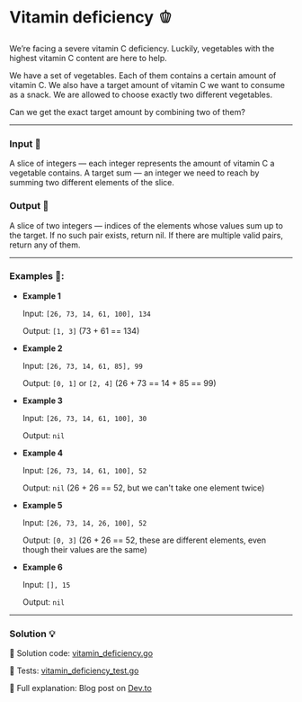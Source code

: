 # Vitamin deficiency 🫑

We’re facing a severe vitamin C deficiency.
Luckily, vegetables with the highest vitamin C content are here to help.

We have a set of vegetables. Each of them contains a certain amount of vitamin C.
We also have a target amount of vitamin C we want to consume as a snack.
We are allowed to choose exactly two different vegetables.

Can we get the exact target amount by combining two of them?

---

### Input 🥦
A slice of integers — each integer represents the amount of vitamin C a vegetable contains.
A target sum — an integer we need to reach by summing two different elements of the slice.

### Output 🥕
A slice of two integers — indices of the elements whose values sum up to the target.
If no such pair exists, return nil.
If there are multiple valid pairs, return any of them.

---

### Examples 🥒:

- **Example 1**

    Input: `[26, 73, 14, 61, 100], 134`

    Output: `[1, 3]` (73 + 61 == 134)

- **Example 2**

    Input: `[26, 73, 14, 61, 85], 99`

    Output: `[0, 1]` or `[2, 4]` (26 + 73 == 14 + 85 == 99)

- **Example 3**

    Input: `[26, 73, 14, 61, 100], 30`

    Output: `nil`

- **Example 4**

    Input: `[26, 73, 14, 61, 100], 52`

    Output: `nil` (26 + 26 == 52, but we can't take one element twice)

- **Example 5**

    Input: `[26, 73, 14, 26, 100], 52`

    Output: `[0, 3]` (26 + 26 == 52, these are different elements, even though their values are the same)

- **Example 6**

    Input: `[], 15`

    Output: `nil`

---

### Solution 💡

🧠 Solution code: [vitamin_deficiency.go](./vitamin_deficiency.go)

🧪 Tests: [vitamin_deficiency_test.go](./vitamin_deficiency_test.go)

📖 Full explanation: Blog post on [Dev.to](https://dev.to/asparagos/go-coding-with-asparagos-can-two-veggies-cure-a-vitamin-crisis-56jl)
